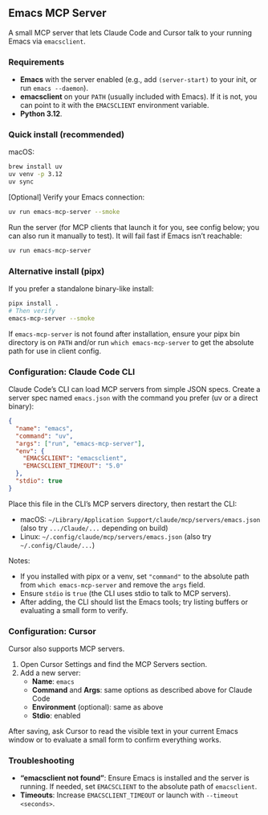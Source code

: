 ## Emacs MCP Server

A small MCP server that lets Claude Code and Cursor talk to your running Emacs via `emacsclient`.

### Requirements
- **Emacs** with the server enabled (e.g., add `(server-start)` to your init, or run `emacs --daemon`).
- **emacsclient** on your `PATH` (usually included with Emacs). If it is not, you can point to it with the `EMACSCLIENT` environment variable.
- **Python 3.12**.

### Quick install (recommended)
macOS:
```bash
brew install uv
uv venv -p 3.12
uv sync
```

[Optional] Verify your Emacs connection:
```bash
uv run emacs-mcp-server --smoke
```

Run the server (for MCP clients that launch it for you, see config below; you can also run it manually to test). It will fail fast if Emacs isn’t reachable:
```bash
uv run emacs-mcp-server
```

### Alternative install (pipx)
If you prefer a standalone binary-like install:
```bash
pipx install .
# Then verify
emacs-mcp-server --smoke
```
If `emacs-mcp-server` is not found after installation, ensure your pipx bin directory is on `PATH` and/or run `which emacs-mcp-server` to get the absolute path for use in client config.

### Configuration: Claude Code CLI
Claude Code’s CLI can load MCP servers from simple JSON specs. Create a server spec named `emacs.json` with the command you prefer (uv or a direct binary):

```json
{
  "name": "emacs",
  "command": "uv",
  "args": ["run", "emacs-mcp-server"],
  "env": {
    "EMACSCLIENT": "emacsclient",
    "EMACSCLIENT_TIMEOUT": "5.0"
  },
  "stdio": true
}
```

Place this file in the CLI’s MCP servers directory, then restart the CLI:
- macOS: `~/Library/Application Support/claude/mcp/servers/emacs.json` (also try `.../Claude/...` depending on build)
- Linux: `~/.config/claude/mcp/servers/emacs.json` (also try `~/.config/Claude/...`)

Notes:
- If you installed with pipx or a venv, set `"command"` to the absolute path from `which emacs-mcp-server` and remove the `args` field.
- Ensure `stdio` is `true` (the CLI uses stdio to talk to MCP servers).
- After adding, the CLI should list the Emacs tools; try listing buffers or evaluating a small form to verify.

### Configuration: Cursor
Cursor also supports MCP servers.

1) Open Cursor Settings and find the MCP Servers section.
2) Add a new server:
   - **Name**: `emacs`
   - **Command** and **Args**: same options as described above for Claude Code
   - **Environment** (optional): same as above
   - **Stdio**: enabled

After saving, ask Cursor to read the visible text in your current Emacs window or to evaluate a small form to confirm everything works.

### Troubleshooting
- **“emacsclient not found”**: Ensure Emacs is installed and the server is running. If needed, set `EMACSCLIENT` to the absolute path of `emacsclient`.
- **Timeouts**: Increase `EMACSCLIENT_TIMEOUT` or launch with `--timeout <seconds>`.
